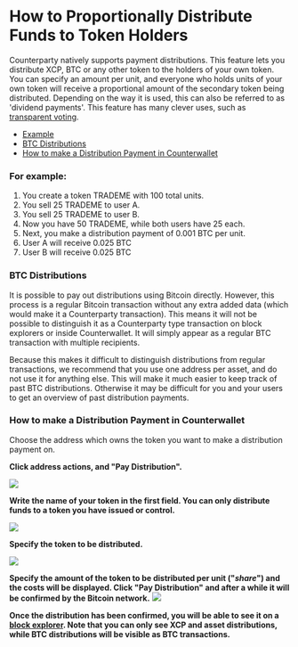 # How to Proportionally Distribute Funds to Token Holders

Counterparty natively supports payment distributions. This feature lets you distribute XCP, BTC or any other token to the holders of your own token. You can specify an amount per unit, and everyone who holds units of your own token will receive a proportional amount of the secondary token being distributed. Depending on the way it is used, this can also be referred to as 'dividend payments'. This feature has many clever uses, such as [transparent voting](voting_with_tokens.md).

- [Example](#for-example)
- [BTC Distributions](#btc-distributions)
- [How to make a Distribution Payment in Counterwallet](#how-to-make-a-distribution-payment-in-counterwallet)

### For example:

1. You create a token TRADEME with 100 total units.
2. You sell 25 TRADEME to user A.
3. You sell 25 TRADEME to user B.
4. Now you have 50 TRADEME, while both users have 25 each.
5. Next, you make a distribution payment of 0.001 BTC per unit.
6. User A will receive 0.025 BTC
7. User B will receive 0.025 BTC

### BTC Distributions
It is possible to pay out distributions using Bitcoin directly. However, this process is a regular Bitcoin transaction without any extra added data (which would make it a Counterparty transaction). This means it will not be possible to distinguish it as a Counterparty type transaction on block explorers or inside Counterwallet. It will simply appear as a regular BTC transaction with multiple recipients.

Because this makes it difficult to distinguish distributions from regular transactions, we recommend that you use one address per asset, and do not use it for anything else. This will make it much easier to keep track of past BTC distributions. Otherwise it may be difficult for you and your users to get an overview of past distribution payments. 

### How to make a Distribution Payment in Counterwallet

Choose the address which owns the token you want to make a distribution payment on. 

**Click address actions, and "Pay Distribution".**

![](../../_images/distribution1.png)

**Write the name of your token in the first field. You can only distribute funds to a token you have issued or control.**

![](../../_images/distribution2.png)

**Specify the token to be distributed.**

![](../../_images/distribution3.png)

**Specify the amount of the token to be distributed per unit ("_share_") and the costs will be displayed. Click "Pay Distribution" and after a while it will be confirmed by the Bitcoin network.**
![](../../_images/distribution4.png)

**Once the distribution has been confirmed, you will be able to see it on a [block explorer](https://xchain.io). Note that you can only see XCP and asset distributions, while BTC distributions will be visible as BTC transactions.**


